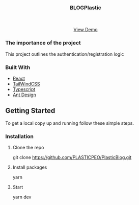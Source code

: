 <p align="center">

  <h3 align="center">BLOGPlastic</h3>

  <p align="center">
    <br />
    <br />
    <a href="https://blogplastic.onrender.com/">View Demo</a>
  </p>
</p>

### The importance of the project

This project outlines the authentication/registration logic

### Built With

- [React](https://react.dev/)
- [TailWindCSS](https://tailwindcss.com/)
- [Typescript](https://www.typescriptlang.org/)
- [Ant Design](https://ant.design/)

## Getting Started

To get a local copy up and running follow these simple steps.

### Installation

1. Clone the repo

   git clone https://github.com/PLASTICPEO/PlasticBlog.git

2. Install packages

   yarn

3. Start

   yarn dev
